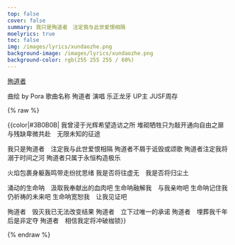 ```yaml
---
top: false
cover: false
summary: 我只是殉道者　注定我与此世爱恨相隔
moelyrics: true
toc: false
img: /images/lyrics/xundaozhe.png
background-image: /images/lyrics/xundaozhe.png
background-color: rgb(255 255 255 / 60%)
---
```

[殉道者](https://zh.moegirl.org.cn/%E6%AE%89%E9%81%93%E8%80%85)

曲绘 by    Pora
歌曲名称   殉道者
演唱      乐正龙牙
UP主      JUSF周存

{% raw %}
<lyrics hidden>

<poem>
{{color|#3B0B0B|
我曾浸于光辉希望造访之所
堆砌牺牲只为敲开通向自由之扉
与残缺卑微共赴　无限未知的征途

我只是殉道者　注定我与此世爱恨相隔
殉道者不屑于诋毁或颂歌
殉道者注定我将溺于时间之河
殉道者只属于永恒构造极乐

火焰包裹身躯轰鸣带走纷扰思绪
我是否将往虚无　我是否将归尘土

涌动的生命呐　汲取我奉献出的血肉吧
生命呐融解我　与我亲吻吧
生命呐记住我　仍祈祷的未来吧
生命呐宽恕我　让我见证吧

殉道者　毁灭我已无法改变结果
殉道者　立下过唯一的承诺
殉道者　埋葬我千年后是非定夺
殉道者　相信我定将冲破枷锁}}
</poem>

</lyrics>
{% endraw %}
